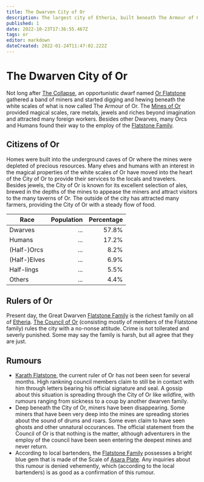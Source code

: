 ```yaml
---
title: The Dwarven City of Or
description: The largest city of Etheria, built beneath The Armour of Or.
published: 1
date: 2022-10-23T17:36:55.467Z
tags: or
editor: markdown
dateCreated: 2022-01-24T11:47:02.222Z
---
```


# The Dwarven City of Or
Not long after [The Collapse](/the-collapse), an opportunistic dwarf named [Or Flatstone](/or-flatstone) gathered a band of miners and started digging and hewing beneath the white scales of what is now called The Armour of Or. The [Mines of Or](mines-of-or) provided magical scales, rare metals, jewels and riches beyond imagination and attracted many foreign workers. Besides other Dwarves, many Orcs and Humans found their way to the employ of the [Flatstone Family](/flatstone-dynasty).

## Citizens of Or
Homes were built into the underground caves of Or where the mines were depleted of precious resources. Many elves and humans with an interest in the magical properties of the white scales of Or have moved into the heart of the City of Or to provide their services to the locals and travelers. Besides jewels, the City of Or is known for its excellent selection of ales, brewed in the depths of the mines to appease the miners and attract visitors to the many taverns of Or. The outside of the city has attracted many farmers, providing the City of Or with a steady flow of food.

| Race         | Population | Percentage |
|--------------|-----------:|-----------:|
| Dwarves      | ...        | 57.8%      |
| Humans       | ...        | 17.2%      |
| (Half-)Orcs  | ...        | 8.2%       |
| (Half-)Elves | ...        | 6.9%       |
| Half-lings   | ...        | 5.5%       |
| Others       | ...        | 4.4%       |

## Rulers of Or
Present day, the Great Dwarven [Flatstone Family](/flatstone-dynasty) is the richest family on all of [Etheria](/etheria). [The Council of Or](/council-of-or) (consisting mostly of members of the Flatstone family) rules the city with a no-nonse attitude. Crime is not tollerated and severly punished. Some may say the family is harsh, but all agree that they are just.

## Rumours
- [Karath Flatstone](/karath-flatstone), the current ruler of Or has not been seen for several months. High rankning council members claim to still be in contact with him through letters bearing his official signature and seal. A gossip about this situation is spreading through the City of Or like wildfire, with rumours ranging from sickness to a coup by another dwarven family.
- Deep beneath the City of Or, miners have been disappearing. Some miners that have been very deep into the mines are spreading stories about the sound of drums and roars. Some even claim to have seen ghosts and other unnatural occurances. The official statement from the Council of Or is that nothing is the matter, although adventurers in the employ of the council have been seen entering the deepest mines and never return.
- According to local bartenders, the [Flatstone Family](/flatstone-dynasty) possesses a bright blue gem that is made of the Scale of [Asara Plate](asara-plate). Any inquiries about this rumour is denied vehemently, which (according to the local bartenders) is as good as a confirmation of this rumour.